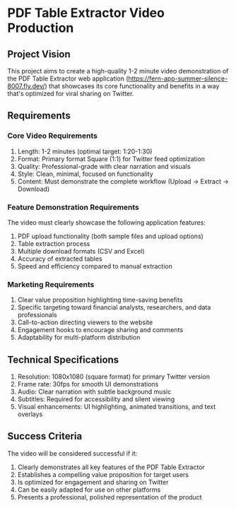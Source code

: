 # PDF Table Extractor Video Production

## Project Vision

This project aims to create a high-quality 1-2 minute video demonstration of the PDF Table Extractor web application (https://fern-app-summer-silence-8007.fly.dev/) that showcases its core functionality and benefits in a way that's optimized for viral sharing on Twitter.

## Requirements

### Core Video Requirements

1. Length: 1-2 minutes (optimal target: 1:20-1:30)
2. Format: Primary format Square (1:1) for Twitter feed optimization
3. Quality: Professional-grade with clear narration and visuals
4. Style: Clean, minimal, focused on functionality
5. Content: Must demonstrate the complete workflow (Upload → Extract → Download)

### Feature Demonstration Requirements

The video must clearly showcase the following application features:
1. PDF upload functionality (both sample files and upload options)
2. Table extraction process
3. Multiple download formats (CSV and Excel)
4. Accuracy of extracted tables
5. Speed and efficiency compared to manual extraction

### Marketing Requirements

1. Clear value proposition highlighting time-saving benefits
2. Specific targeting toward financial analysts, researchers, and data professionals
3. Call-to-action directing viewers to the website
4. Engagement hooks to encourage sharing and comments
5. Adaptability for multi-platform distribution

## Technical Specifications

1. Resolution: 1080x1080 (square format) for primary Twitter version
2. Frame rate: 30fps for smooth UI demonstrations
3. Audio: Clear narration with subtle background music
4. Subtitles: Required for accessibility and silent viewing
5. Visual enhancements: UI highlighting, animated transitions, and text overlays

## Success Criteria

The video will be considered successful if it:
1. Clearly demonstrates all key features of the PDF Table Extractor
2. Establishes a compelling value proposition for target users
3. Is optimized for engagement and sharing on Twitter
4. Can be easily adapted for use on other platforms
5. Presents a professional, polished representation of the product